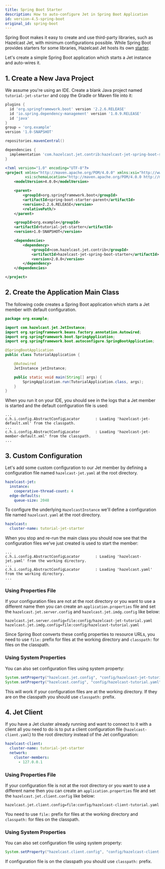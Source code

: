 ```yaml
---
title: Spring Boot Starter
description: How to auto-configure Jet in Spring Boot Application
id: version-4.5-spring-boot
original_id: spring-boot
---
```


Spring Boot makes it easy to create and use third-party libraries, such
as Hazelcast Jet, with minimum configurations possible. While Spring
Boot provides starters for some libraries, Hazelcast Jet hosts its own
[starter](https://github.com/hazelcast/hazelcast-jet-contrib/tree/jet-4.5-maintenance/hazelcast-jet-spring-boot-starter).

Let's create a simple Spring Boot application which starts a Jet
instance and auto-wires it.

## 1. Create a New Java Project

We assume you're using an IDE. Create a blank Java project named
`tutorial-jet-starter` and copy the Gradle or Maven file into it:

<!--DOCUSAURUS_CODE_TABS-->

<!--Gradle-->

```groovy
plugins {
  id 'org.springframework.boot' version '2.2.6.RELEASE'
  id 'io.spring.dependency-management' version '1.0.9.RELEASE'
  id 'java'
}
group = 'org.example'
version '1.0-SNAPSHOT'

repositories.mavenCentral()

dependencies {
  implementation 'com.hazelcast.jet.contrib:hazelcast-jet-spring-boot-starter:2.0.0'
}
```

<!--Maven-->

```xml
<?xml version="1.0" encoding="UTF-8"?>
<project xmlns="http://maven.apache.org/POM/4.0.0" xmlns:xsi="http://www.w3.org/2001/XMLSchema-instance"
         xsi:schemaLocation="http://maven.apache.org/POM/4.0.0 http://maven.apache.org/xsd/maven-4.0.0.xsd">
    <modelVersion>4.0.0</modelVersion>

    <parent>
        <groupId>org.springframework.boot</groupId>
        <artifactId>spring-boot-starter-parent</artifactId>
        <version>2.2.6.RELEASE</version>
        <relativePath/>
    </parent>

    <groupId>org.example</groupId>
    <artifactId>tutorial-jet-starter</artifactId>
    <version>1.0-SNAPSHOT</version>

    <dependencies>
        <dependency>
            <groupId>com.hazelcast.jet.contrib</groupId>
            <artifactId>hazelcast-jet-spring-boot-starter</artifactId>
            <version>2.0.0</version>
        </dependency>
    </dependencies>

</project>
```

<!--END_DOCUSAURUS_CODE_TABS-->

## 2. Create the Application Main Class

The following code creates a Spring Boot application which starts a Jet
member with default configuration.

```java
package org.example;

import com.hazelcast.jet.JetInstance;
import org.springframework.beans.factory.annotation.Autowired;
import org.springframework.boot.SpringApplication;
import org.springframework.boot.autoconfigure.SpringBootApplication;

@SpringBootApplication
public class TutorialApplication {

    @Autowired
    JetInstance jetInstance;

    public static void main(String[] args) {
        SpringApplication.run(TutorialApplication.class, args);
    }
}
```

When you run it on your IDE, you should see in the logs that a Jet
member is started and the default configuration file is used:

```text
...
c.h.i.config.AbstractConfigLocator       : Loading 'hazelcast-jet-default.xml' from the classpath.
...
c.h.i.config.AbstractConfigLocator       : Loading 'hazelcast-jet-member-default.xml' from the classpath.
...
```

## 3. Custom Configuration

Let's add some custom configuration to our Jet member by defining a
configuration file named `hazelcast-jet.yaml` at the root directory.

```yaml
hazelcast-jet:
  instance:
    cooperative-thread-count: 4
  edge-defaults:
    queue-size: 2048
```

To configure the underlying `HazelcastInstance` we'll define a
configuration file named `hazelcast.yaml` at the root directory.

```yaml
hazelcast:
  cluster-name: tutorial-jet-starter
```

When you stop and re-run the main class you should now see that the
configuration files we've just created is used to start the member:

```text
...
c.h.i.config.AbstractConfigLocator       : Loading 'hazelcast-jet.yaml' from the working directory.
...
c.h.i.config.AbstractConfigLocator       : Loading 'hazelcast.yaml' from the working directory.
...
```

### Using Properties File

If your configuration files are not at the root directory or you want to
use a different name then you can create an `application.properties`
file and set the `hazelcast.jet.server.config` and `hazelcast.jet.imdg.config`
like below:

```properties
hazelcast.jet.server.config=file:config/hazelcast-jet-tutorial.yaml
hazelcast.jet.imdg.config=file:config/hazelcast-tutorial.yaml
```

Since Spring Boot converts these config properties to resource URLs,
you need to use `file:` prefix for files at the working directory and
`classpath:` for files on the classpath.

### Using System Properties

You can also set configuration files using system property:

```java
System.setProperty("hazelcast.jet.config", "config/hazelcast-jet-tutorial.yaml");
System.setProperty("hazelcast.config", "config/hazelcast-tutorial.yaml");
```

This will work if your configuration files are at the working
directory. If they are on the classpath you should use `classpath:`
prefix.

## 4. Jet Client

If you have a Jet cluster already running and want to connect to it
with a client all you need to do is to put a client configuration file
(`hazelcast-client.yaml`) to the root directory instead of the Jet
configuration:

```yaml
hazelcast-client:
  cluster-name: tutorial-jet-starter
  network:
    cluster-members:
      - 127.0.0.1
```

### Using Properties File

If your configuration file is not at the root directory or you want to
use a different name then you can create an `application.properties`
file and set the `hazelcast.jet.client.config` like below:

```properties
hazelcast.jet.client.config=file:config/hazelcast-client-tutorial.yaml
```

You need to use `file:` prefix for files at the working directory and
`classpath:` for files on the classpath.

### Using System Properties

You can also set configuration file using system property:

```java
System.setProperty("hazelcast.client.config", "config/hazelcast-client-tutorial.yaml");
```

If configuration file is on the classpath you should use `classpath:`
prefix.
